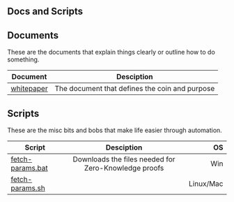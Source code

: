 ## Docs and Scripts

## Documents
 These are the documents that explain things clearly or outline how to do something.

| Document        | Desciption           |
| ------------- |:-------------:|
| [whitepaper](../../tree/master/Documents/DigitalPrice_Whitepaper_The_Real_Thing.pdf)      | The document that defines the coin and purpose |

## Scripts
 These are the misc bits and bobs that make life easier through automation.

| Script        | Desciption           | OS  |
| ------------- |:-------------:| -----:|
| [fetch-params.bat](../../tree/master/Scripts/fetch-params.bat)      | Downloads the files needed for Zero-Knowledge proofs | Win |
| [fetch-params.sh](../../tree/master/Scripts/fetch-params.sh)      |       |   Linux/Mac |


